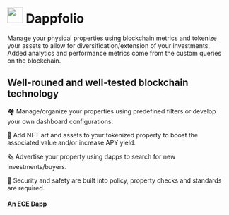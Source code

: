 #  <img src="https://user-images.githubusercontent.com/61543012/197379040-cc70f2b2-ac54-4419-8249-c3d00f4eec60.png" height="35" width="35" align-items="center" justify-content="center" /> Dappfolio
Manage your physical properties using blockchain metrics and tokenize your assets to allow for diversification/extension of your investments. Added analytics and performance metrics come from the custom queries on the blockchain. 

## Well-rouned and well-tested blockchain technology

🏘️ Manage/organize your properties using predefined filters or develop your own dashboard configurations.

🏡 Add NFT art and assets to your tokenized property to boost the associated value and/or increase APY yield.

🗞️ Advertise your property using dapps to search for new investments/buyers.

🚪 Security and safety are built into policy, property checks and standards are required.

#### [An ECE Dapp](https://github.com/elicharlese)
